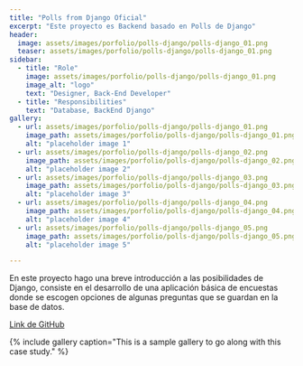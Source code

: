 ```yaml
---
title: "Polls from Django Oficial"
excerpt: "Este proyecto es Backend basado en Polls de Django"
header:
  image: assets/images/porfolio/polls-django/polls-django_01.png
  teaser: assets/images/porfolio/polls-django/polls-django_01.png
sidebar:
  - title: "Role"
    image: assets/images/porfolio/polls-django/polls-django_01.png
    image_alt: "logo"
    text: "Designer, Back-End Developer"
  - title: "Responsibilities"
    text: "Database, BackEnd Django"
gallery:
  - url: assets/images/porfolio/polls-django/polls-django_01.png
    image_path: assets/images/porfolio/polls-django/polls-django_01.png
    alt: "placeholder image 1"
  - url: assets/images/porfolio/polls-django/polls-django_02.png
    image_path: assets/images/porfolio/polls-django/polls-django_02.png
    alt: "placeholder image 2"
  - url: assets/images/porfolio/polls-django/polls-django_03.png
    image_path: assets/images/porfolio/polls-django/polls-django_03.png
    alt: "placeholder image 3"
  - url: assets/images/porfolio/polls-django/polls-django_04.png
    image_path: assets/images/porfolio/polls-django/polls-django_04.png
    alt: "placeholder image 4"
  - url: assets/images/porfolio/polls-django/polls-django_05.png
    image_path: assets/images/porfolio/polls-django/polls-django_05.png
    alt: "placeholder image 5"

---
```


En este proyecto hago una breve introducción a las posibilidades de Django, consiste en el desarrollo de una aplicación básica de encuestas donde se escogen opciones de algunas preguntas que se guardan en la base de datos. 

[Link de GitHub](https://github.com/gustavcaves/polls-django-3.1.4)


{% include gallery caption="This is a sample gallery to go along with this case study." %}